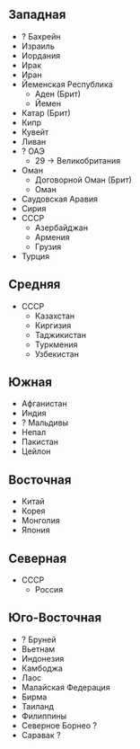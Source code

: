 ## Западная

*   ?   Бахрейн
*   Израиль
*   Иордания
*   Ирак
*   Иран
*   Йеменская Республика
    *   Аден (Брит)
    *   Йемен
*   Катар (Брит)
*   Кипр
*   Кувейт
*   Ливан
*   ?   ОАЭ
    *   29 -> Великобритания
*   Оман
    *   Договорной Оман (Брит)
    *   Оман
*   Саудовская Аравия
*   Сирия
*   СССР
    *   Азербайджан
    *   Армения
    *   Грузия
*   Турция

## Средняя

*   СССР
    *   Казахстан
    *   Киргизия
    *   Таджикистан
    *   Туркмения
    *   Узбекистан

## Южная

*   Афганистан
*   Индия
*   ?   Мальдивы
*   Непал
*   Пакистан
*   Цейлон

## Восточная

*   Китай
*   Корея
*   Монголия
*   Япония

## Северная

*   СССР
    *   Россия

## Юго-Восточная

*   ?   Бруней
*   Вьетнам
*   Индонезия
*   Камбоджа
*   Лаос
*   Малайская Федерация
*   Бирма
*   Таиланд
*   Филиппины
*   Северное Борнео ?
*   Саравак         ?